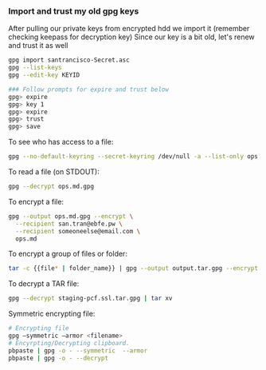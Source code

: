 ### Import and trust my old gpg keys

After pulling our private keys from encrypted hdd we import it (remember checking keepass for decryption key)
Since our key is a bit old, let's renew and trust it as well

```bash
gpg import santrancisco-Secret.asc
gpg --list-keys
gpg --edit-key KEYID

### Follow prompts for expire and trust below
gpg> expire
gpg> key 1
gpg> expire
gpg> trust
gpg> save

```
To see who has access to a file:

```bash
gpg --no-default-keyring --secret-keyring /dev/null -a --list-only ops.md.gpg
```

To read a file (on STDOUT):

```bash
gpg --decrypt ops.md.gpg
```

To encrypt a file:

```bash
gpg --output ops.md.gpg --encrypt \
  --recipient san.tran@ebfe.pw \
  --recipient someoneelse@email.com \
  ops.md
```

To encrypt a group of files or folder:

```bash
tar -c {{file* | folder_name}} | gpg --output output.tar.gpg --encrypt --recipient  san.tran@ebfe.pw --recipient someoneelse@email.com
```

To decrypt a TAR file:

```bash
gpg --decrypt staging-pcf.ssl.tar.gpg | tar xv
```

Symmetric encrypting file:

```bash
# Encrypting file
gpg —symmetric —armor <filename>
# Encyrpting/Decrypting clipboard.
pbpaste | gpg -o - --symmetric  --armor 
pbpaste | gpg -o - --decrypt
```